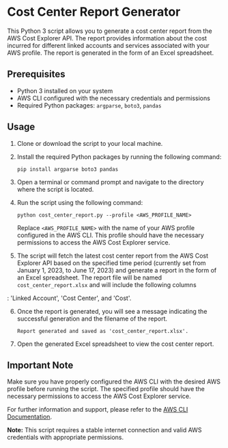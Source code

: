 
# Cost Center Report Generator

This Python 3 script allows you to generate a cost center report from the AWS Cost Explorer API. The report provides information about the cost incurred for different linked accounts and services associated with your AWS profile. The report is generated in the form of an Excel spreadsheet.

## Prerequisites

- Python 3 installed on your system
- AWS CLI configured with the necessary credentials and permissions
- Required Python packages: `argparse`, `boto3`, `pandas`

## Usage

1. Clone or download the script to your local machine.

2. Install the required Python packages by running the following command:

   ```
   pip install argparse boto3 pandas
   ```

3. Open a terminal or command prompt and navigate to the directory where the script is located.

4. Run the script using the following command:

   ```
   python cost_center_report.py --profile <AWS_PROFILE_NAME>
   ```

   Replace `<AWS_PROFILE_NAME>` with the name of your AWS profile configured in the AWS CLI. This profile should have the necessary permissions to access the AWS Cost Explorer service.

5. The script will fetch the latest cost center report from the AWS Cost Explorer API based on the specified time period (currently set from January 1, 2023, to June 17, 2023) and generate a report in the form of an Excel spreadsheet. The report file will be named `cost_center_report.xlsx` and will include the following columns

: 'Linked Account', 'Cost Center', and 'Cost'.

6. Once the report is generated, you will see a message indicating the successful generation and the filename of the report.

   ```
   Report generated and saved as 'cost_center_report.xlsx'.
   ```

7. Open the generated Excel spreadsheet to view the cost center report.

## Important Note

Make sure you have properly configured the AWS CLI with the desired AWS profile before running the script. The specified profile should have the necessary permissions to access the AWS Cost Explorer service.

For further information and support, please refer to the [AWS CLI Documentation](https://docs.aws.amazon.com/cli/index.html).

**Note:** This script requires a stable internet connection and valid AWS credentials with appropriate permissions.